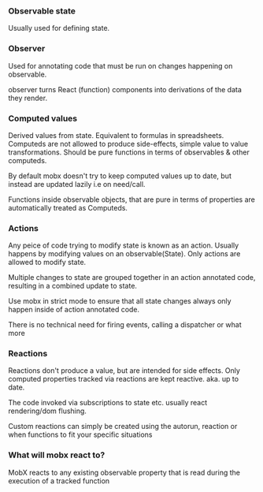 

### Observable state

Usually used for defining state.

### Observer

Used for annotating code that must be run on changes happening on observable.

observer turns React (function) components into derivations of the data they render.

### Computed values

Derived values from state. Equivalent to formulas in spreadsheets.
Computeds are not allowed to produce side-effects, simple value to value transformations. Should be pure functions in terms of observables & other computeds.

By default mobx doesn't try to keep computed values up to date, but instead are updated lazily i.e on need/call.

Functions inside observable objects, that are pure in terms of properties are automatically treated as Computeds.

### Actions

Any peice of code trying to modify state is known as an action.
Usually happens by modifying values on an observable(State). Only actions are allowed to modify state.

Multiple changes to state are grouped together in an action annotated code, resulting in a combined update to state.

Use mobx in strict mode to ensure that all state changes always only happen inside of action annotated code.

There is no technical need for firing events, calling a dispatcher or what more


### Reactions

Reactions don't produce a value, but are intended for side effects.
Only computed properties tracked via reactions are kept reactive. aka. up to date.

The code invoked via subscriptions to state etc. usually react rendering/dom flushing. 

Custom reactions can simply be created using the autorun, reaction or when functions to fit your specific situations

### What will mobx react to?

MobX reacts to any existing observable property that is read during the execution of a tracked function